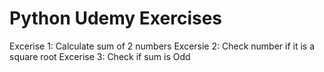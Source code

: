 # Python Udemy Exercises

Excerise 1: Calculate sum of 2 numbers
Excersie 2: Check number if it is a square root
Excerise 3: Check if sum is Odd
